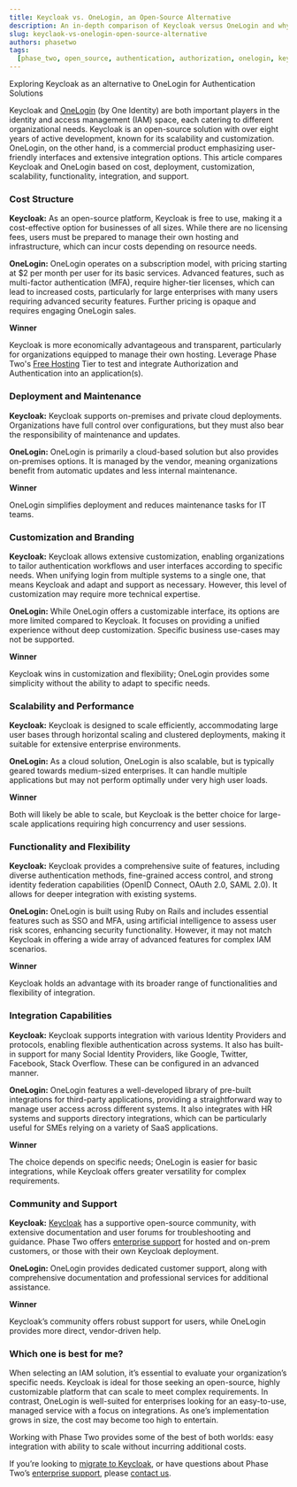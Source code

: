 ```yaml
---
title: Keycloak vs. OneLogin, an Open-Source Alternative
description: An in-depth comparison of Keycloak versus OneLogin and why Keycloak is a strong alternative to a paid Authentication and Authorization service.
slug: keyclaok-vs-onelogin-open-source-alternative
authors: phasetwo
tags:
  [phase_two, open_source, authentication, authorization, onelogin, keycloak]
---
```


Exploring Keycloak as an alternative to OneLogin for Authentication Solutions

Keycloak and [OneLogin](https://www.onelogin.com) (by One Identity) are both important players in the identity and access management (IAM) space, each catering to different organizational needs. Keycloak is an open-source solution with over eight years of active development, known for its scalability and customization. OneLogin, on the other hand, is a commercial product emphasizing user-friendly interfaces and extensive integration options. This article compares Keycloak and OneLogin based on cost, deployment, customization, scalability, functionality, integration, and support.

<!--truncate-->

### Cost Structure

**Keycloak:**
As an open-source platform, Keycloak is free to use, making it a cost-effective option for businesses of all sizes. While there are no licensing fees, users must be prepared to manage their own hosting and infrastructure, which can incur costs depending on resource needs.

**OneLogin:**
OneLogin operates on a subscription model, with pricing starting at $2 per month per user for its basic services. Advanced features, such as multi-factor authentication (MFA), require higher-tier licenses, which can lead to increased costs, particularly for large enterprises with many users requiring advanced security features. Further pricing is opaque and requires engaging OneLogin sales.

**Winner**

Keycloak is more economically advantageous and transparent, particularly for organizations equipped to manage their own hosting. Leverage Phase Two's [Free Hosting](https://phasetwo.io/hosting/) Tier to test and integrate Authorization and Authentication into an application(s).

### Deployment and Maintenance

**Keycloak:**
Keycloak supports on-premises and private cloud deployments. Organizations have full control over configurations, but they must also bear the responsibility of maintenance and updates.

**OneLogin:**
OneLogin is primarily a cloud-based solution but also provides on-premises options. It is managed by the vendor, meaning organizations benefit from automatic updates and less internal maintenance.

**Winner**

OneLogin simplifies deployment and reduces maintenance tasks for IT teams.

### Customization and Branding

**Keycloak:**
Keycloak allows extensive customization, enabling organizations to tailor authentication workflows and user interfaces according to specific needs. When unifying login from multiple systems to a single one, that means Keycloak and adapt and support as necessary. However, this level of customization may require more technical expertise.

**OneLogin:**
While OneLogin offers a customizable interface, its options are more limited compared to Keycloak. It focuses on providing a unified experience without deep customization. Specific business use-cases may not be supported.

**Winner**

Keycloak wins in customization and flexibility; OneLogin provides some simplicity without the ability to adapt to specific needs.

### Scalability and Performance

**Keycloak:**
Keycloak is designed to scale efficiently, accommodating large user bases through horizontal scaling and clustered deployments, making it suitable for extensive enterprise environments.

**OneLogin:**
As a cloud solution, OneLogin is also scalable, but is typically geared towards medium-sized enterprises. It can handle multiple applications but may not perform optimally under very high user loads.

**Winner**

Both will likely be able to scale, but Keycloak is the better choice for large-scale applications requiring high concurrency and user sessions.

### Functionality and Flexibility

**Keycloak:**
Keycloak provides a comprehensive suite of features, including diverse authentication methods, fine-grained access control, and strong identity federation capabilities (OpenID Connect, OAuth 2.0, SAML 2.0). It allows for deeper integration with existing systems.

**OneLogin:**
OneLogin is built using Ruby on Rails and includes essential features such as SSO and MFA, using artificial intelligence to assess user risk scores, enhancing security functionality. However, it may not match Keycloak in offering a wide array of advanced features for complex IAM scenarios.

**Winner**

Keycloak holds an advantage with its broader range of functionalities and flexibility of integration.

### Integration Capabilities

**Keycloak:**
Keycloak supports integration with various Identity Providers and protocols, enabling flexible authentication across systems. It also has built-in support for many Social Identity Providers, like Google, Twitter, Facebook, Stack Overflow. These can be configured in an advanced manner.

**OneLogin:**
OneLogin features a well-developed library of pre-built integrations for third-party applications, providing a straightforward way to manage user access across different systems. It also integrates with HR systems and supports directory integrations, which can be particularly useful for SMEs relying on a variety of SaaS applications.

**Winner**

The choice depends on specific needs; OneLogin is easier for basic integrations, while Keycloak offers greater versatility for complex requirements.

### Community and Support

**Keycloak:**
[Keycloak](https://github.com/keycloak) has a supportive open-source community, with extensive documentation and user forums for troubleshooting and guidance. Phase Two offers [enterprise support](https://phasetwo.io/support/) for hosted and on-prem customers, or those with their own Keycloak deployment.

**OneLogin:**
OneLogin provides dedicated customer support, along with comprehensive documentation and professional services for additional assistance.

**Winner**

Keycloak’s community offers robust support for users, while OneLogin provides more direct, vendor-driven help.

### Which one is best for me?

When selecting an IAM solution, it’s essential to evaluate your organization’s specific needs. Keycloak is ideal for those seeking an open-source, highly customizable platform that can scale to meet complex requirements. In contrast, OneLogin is well-suited for enterprises looking for an easy-to-use, managed service with a focus on integrations. As one’s implementation grows in size, the cost may become too high to entertain.

Working with Phase Two provides some of the best of both worlds: easy integration with ability to scale without incurring additional costs.

If you’re looking to [migrate to Keycloak](https://phasetwo.io/support/migrate-to-keycloak/), or have questions about Phase Two’s [enterprise support](https://phasetwo.io/support/), please [contact us](https://app.simplymeet.me/phasetwo).
